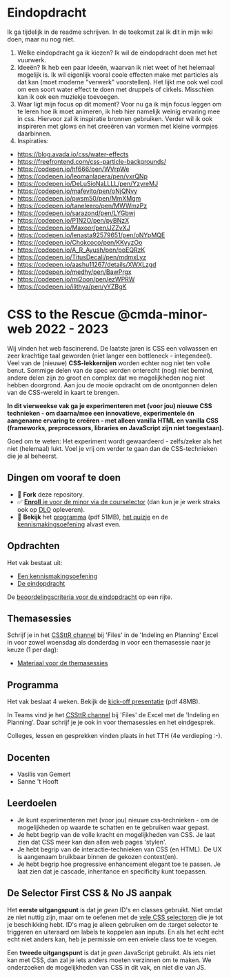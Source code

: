 # Eindopdracht

Ik ga tijdelijk in de readme schrijven. In de toekomst zal ik dit in mijn wiki doen, maar nu nog niet. 

1. Welke eindopdracht ga ik kiezen?
Ik wil de eindopdracht doen met het vuurwerk. 
2. Ideeën?
Ik heb een paar ideeën, waarvan ik niet weet of het helemaal mogelijk is. Ik wil eigenlijk vooral coole effecten make met particles als dat kan (moet moderne "verwerk" voorstellen). Het lijkt me ook wel cool om een soort water effect te doen met druppels of cirkels. Misschien kan ik ook een muziekje toevoegen.
3. Waar ligt mijn focus op dit moment?
Voor nu ga ik mijn focus leggen om te leren hoe ik moet animeren, ik heb hier namelijk weinig ervaring mee in css. Hiervoor zal ik inspiratie bronnen gebruiken. Verder wil ik ook inspireren met glows en het creeëren van vormen met kleine vormpjes daarbinnen. 
4. Inspiraties: 
- https://blog.avada.io/css/water-effects
- https://freefrontend.com/css-particle-backgrounds/
- https://codepen.io/hf666/pen/WVrpWe
- https://codepen.io/leomanlapera/pen/vxrQNp
- https://codepen.io/DeLuSioNaLLLL/pen/YzyreMJ
- https://codepen.io/mafevito/pen/oNjQNvy
- https://codepen.io/pwsm50/pen/MmXMgm
- https://codepen.io/taneleero/pen/MWWmzPz
- https://codepen.io/sarazond/pen/LYGbwj
- https://codepen.io/P1N2O/pen/pyBNzX
- https://codepen.io/Maxoor/pen/JZZvXJ
- https://codepen.io/lenasta92579651/pen/oNYpMQE
- https://codepen.io/Chokcoco/pen/KKyyzOo
- https://codepen.io/A_R_Ayush/pen/poEQRzK
- https://codepen.io/TitusDecali/pen/mdmxLyz
- https://codepen.io/aashu11267/details/XWXLzgd
- https://codepen.io/medhy/pen/BawPrgx
- https://codepen.io/mi2oon/pen/ezWPRW
- https://codepen.io/ilithya/pen/yYZBgK

# CSS to the Rescue @cmda-minor-web 2022 - 2023

Wij vinden het web fascinerend. De laatste jaren is CSS een volwassen en zeer krachtige taal geworden (niet langer een bottleneck - integendeel). Veel van de (nieuwe) **CSS-lekkernijen** worden echter nog niet ten volle benut. Sommige delen van de spec worden onterecht (nog) niet bemind, andere delen zijn zo groot en complex dat we mogelijkheden nog niet hebben doorgrond. Aan jou de mooie opdracht om de onontgonnen delen van de CSS-wereld in kaart te brengen.

**In dit vierweekse vak ga je experimenteren met (voor jou) nieuwe CSS technieken - om daarna/mee een innovatieve, experimentele én aangename ervaring te creëren - met alleen vanilla HTML en vanilla CSS (frameworks, preprocessors, libraries en JavaScript zijn niet toegestaan).**

Goed om te weten: Het experiment wordt gewaardeerd - zelfs/zeker als het niet (helemaal) lukt. Voel je vrij om verder te gaan dan de CSS-technieken die je al beheerst.

## Dingen om vooraf te doen
- 🔱 **Fork** deze repository.
- ✅ [**Enroll** je voor de minor via de courselector](https://icthva.sharepoint.com/sites/courseselector#/CourseSelector/web-design-and-development/2022-2023) (dan kun je je werk straks ook op [DLO](https://dlo.mijnhva.nl/d2l/home/456154) opleveren).
- 📒 **Bekijk** het [programma](https://cmda-minor-web.github.io/css-to-the-rescue-2223/files/CSSttR-2223-Kick-off.pdf) (pdf 51MB), [het quizje](https://cmda-minor-web.github.io/css-to-the-rescue-2223/files/CSSttR-2223-Selector-Quizje.pdf) en de [kennismakingsoefening](https://cmda-minor-web.github.io/css-to-the-rescue-2223/oefening.html) alvast even.

## Opdrachten
Het vak bestaat uit:
- [Een kennismakingsoefening](https://cmda-minor-web.github.io/css-to-the-rescue-2223/oefening.html)
- [De eindopdracht](https://cmda-minor-web.github.io/css-to-the-rescue-2223/index.html)

De [beoordelingscriteria voor de eindopdracht](https://cmda-minor-web.github.io/css-to-the-rescue-2223/beoordelingsformulier.html) op een rijte.

## Themasessies
Schrijf je in het [CSSttR channel](https://teams.microsoft.com/l/channel/19%3acb82166dd12f4702a8c3b130b60ee873%40thread.tacv2/04%2520CSS%2520to%2520the%2520Rescue?groupId=c8b97eb6-ad53-4531-ad66-5c3c6297951c&tenantId=0907bb1e-21fc-476f-8843-02d09ceb59a7) bij 'Files' in de 'Indeling en Planning' Excel in voor zowel woensdag als donderdag in voor een themasessie naar je keuze (1 per dag):
- [Materiaal voor de themasessies](https://cmda-minor-web.github.io/css-to-the-rescue-2223/themas.html)

## Programma
Het vak beslaat 4 weken. Bekijk de [kick-off presentatie](https://cmda-minor-web.github.io/css-to-the-rescue-2223/files/CSSttR-2223-Kick-off.pdf) (pdf 48MB). 

In Teams vind je het [CSSttR channel](https://teams.microsoft.com/l/channel/19%3acb82166dd12f4702a8c3b130b60ee873%40thread.tacv2/04%2520CSS%2520to%2520the%2520Rescue?groupId=c8b97eb6-ad53-4531-ad66-5c3c6297951c&tenantId=0907bb1e-21fc-476f-8843-02d09ceb59a7) bij 'Files' de Excel met de 'Indeling en Planning'. Daar schrijf je je ook in voor themasessies en het eindgesprek.

Colleges, lessen en gesprekken vinden plaats in het TTH (4e verdieping :-).

## Docenten
- Vasilis van Gemert
- Sanne 't Hooft

## Leerdoelen
- Je kunt experimenteren met (voor jou) nieuwe css-technieken - om de mogelijkheden op waarde te schatten en te gebruiken waar gepast.
- Je hebt begrip van de volle kracht en mogelijkheden van CSS. Je laat zien dat CSS meer kan dan allen web pages 'stylen'.
- Je hebt begrip van de interactie-technieken van CSS (en HTML). De UX is aangenaam bruikbaar binnen de gekozen context(en).
- Je hebt begrip hoe progressive enhancement elegant toe te passen. Je laat zien dat je cascade, inheritance en specificity kunt toepassen.


## De Selector First CSS & No JS aanpak
Het **eerste uitgangspunt** is dat je *geen* ID's en classes gebruikt. Niet omdat ze niet nuttig zijn, maar om te oefenen met de [vele CSS selectoren](https://css-tricks.com/almanac/) die je tot je beschikking hebt. ID's mag je alleen gebruiken om de :target selector te triggeren en uiteraard om labels te koppelen aan inputs. En als het echt echt echt niet anders kan, heb je permissie om een enkele class toe te voegen.

Een **tweede uitgangspunt** is dat je *geen* JavaScript gebruikt. Als iets niet kan met CSS, dan zal je iets anders moeten verzinnen om te maken. We onderzoeken de mogelijkheden van CSS in dit vak, en niet die van JS.
